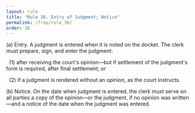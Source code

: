 ```yaml
---
layout: rule
title: "Rule 36. Entry of Judgment; Notice"
permalink: /frap/rule_36/
order: 36
---
```


(a) Entry. A judgment is entered when it is noted on the docket. The clerk must prepare, sign, and enter the judgment:


&nbsp;&nbsp;(1) after receiving the court's opinion—but if settlement of the judgment's form is required, after final settlement; or


&nbsp;&nbsp;(2) if a judgment is rendered without an opinion, as the court instructs.


(b) Notice. On the date when judgment is entered, the clerk must serve on all parties a copy of the opinion—or the judgment, if no opinion was written—and a notice of the date when the judgment was entered.
